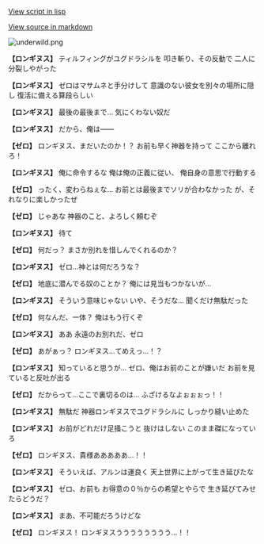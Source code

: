 [View script in lisp](../scripts/101202050.txt)

[View source in markdown](101202050.md)

![underwild.png](../images/backgrounds/underwild.png)

**【ロンギヌス】**
ティルフィングがユグドラシルを
叩き斬り、その反動で
二人に分裂しやがった

**【ロンギヌス】**
ゼロはマサムネと手分けして
意識のない彼女を別々の場所に隠し
復活に備える算段らしい

**【ロンギヌス】**
最後の最後まで…
気にくわない奴だ

**【ロンギヌス】**
だから、俺は――

**【ゼロ】**
ロンギヌス、まだいたのか！？
お前も早く神器を持って
ここから離れろ！

**【ロンギヌス】**
俺に命令するな
俺は俺の正義に従い、
俺自身の意思で行動する

**【ゼロ】**
ったく、変わらねぇな…
お前とは最後までソリが合わなかった
が、それなりに楽しかったぜ

**【ゼロ】**
じゃあな
神器のこと、よろしく頼むぞ

**【ロンギヌス】**
待て

**【ゼロ】**
何だっ？
まさか別れを惜しんでくれるのか？

**【ロンギヌス】**
ゼロ…神とは何だろうな？

**【ゼロ】**
地底に潜んでる奴のことか？
俺には見当もつかないが…

**【ロンギヌス】**
そういう意味じゃない
いや、そうだな…
聞くだけ無駄だった

**【ゼロ】**
何なんだ、一体？
俺はもう行くぞ

**【ロンギヌス】**
ああ
永遠のお別れだ、ゼロ

**【ゼロ】**
あがぁっ？
ロンギヌス…てめえっ…！？

**【ロンギヌス】**
知っていると思うが…
ゼロ、俺はお前のことが嫌いだ
お前を見ていると反吐が出る

**【ゼロ】**
だからって…ここで裏切るのは…
ふざけるなよぉぉぉっ！！

**【ロンギヌス】**
無駄だ
神器ロンギヌスでユグドラシルに
しっかり縫い止めた

**【ロンギヌス】**
お前がどれだけ足掻こうと
抜けはしない
このまま磔になっていろ

**【ゼロ】**
ロンギヌス、貴様あああああ…！！

**【ロンギヌス】**
そういえば、アルンは運良く
天上世界に上がって生き延びたな

**【ロンギヌス】**
ゼロ、お前も
お得意の０％からの希望とやらで
生き延びてみせたらどうだ？

**【ロンギヌス】**
まあ、不可能だろうけどな

**【ゼロ】**
ロンギヌス！
ロンギヌスうううううううう…！！